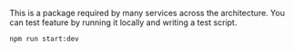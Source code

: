This is a package required by many services across the architecture. You can test feature by running it locally and writing a test script.

```bash
npm run start:dev
```

